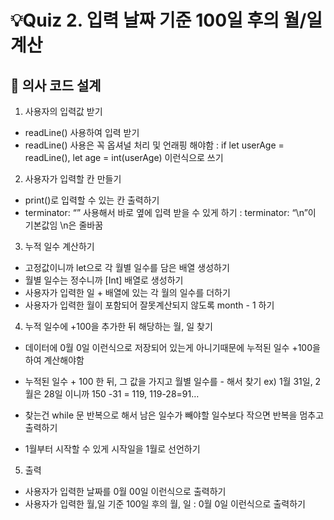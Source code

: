 # 💡Quiz 2. 입력 날짜 기준 100일 후의 월/일 계산
## 📝 의사 코드 설계
1. 사용자의 입력값 받기
- readLine() 사용하여 입력 받기
- readLine() 사용은 꼭 옵셔널 처리 및 언래핑 해야함 : if let userAge = readLine(), let age = int(userAge) 이런식으로 쓰기

2. 사용자가 입력할 칸 만들기
- print()로 입력할 수 있는 칸 출력하기
- terminator: “” 사용해서 바로 옆에 입력 받을 수 있게 하기 : terminator: “\n”이 기본값임 \n은 줄바꿈

3. 누적 일수 계산하기
- 고정값이니까 let으로 각 월별 일수를 담은 배열 생성하기
- 월별 일수는 정수니까 [Int] 배열로 생성하기
- 사용자가 입력한 일 + 배열에 있는 각 월의 일수를 더하기
- 사용자가 입력한 월이 포함되어 잘못계산되지 않도록 month - 1 하기

4. 누적 일수에 +100을 추가한 뒤 해당하는 월, 일 찾기
- 데이터에 0월 0일 이런식으로 저장되어 있는게 아니기때문에 누적된 일수 +100을 하여 계산해야함
- 누적된 일수 + 100 한 뒤, 그 값을 가지고 월별 일수를 - 해서 찾기
ex) 1월 31일, 2월은 28일 이니까 150 -31 = 119, 119-28=91…  

- 찾는건 while 문 반복으로 해서 남은 일수가 빼야할 일수보다 작으면 반복을 멈추고 출력하기
- 1월부터 시작할 수 있게 시작일을 1월로 선언하기

5. 출력
- 사용자가 입력한 날짜를 0월 00일 이런식으로 출력하기
- 사용자가 입력한 월,일 기준 100일 후의 월, 일 : 0월 0일 이런식으로 출력하기